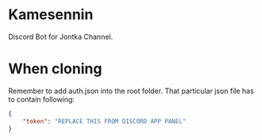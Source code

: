 # Kamesennin
Discord Bot for Jontka Channel. 

# When cloning
Remember to add auth.json into the root folder. That particular json file has to contain following:
```json
{
    "token": "REPLACE THIS FROM DISCORD APP PANEL"
}
```
